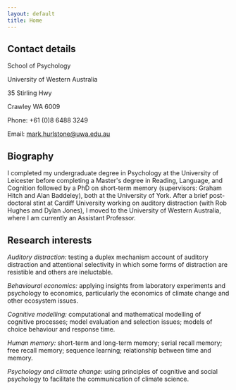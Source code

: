 ```yaml
---
layout: default
title: Home
---
```


## Contact details

<p>School of Psychology</p>
<p>University of Western Australia</p>
<p>35 Stirling Hwy</p>    
<p>Crawley WA 6009</p>
<p>Phone: +61 (0)8 6488 3249</p>
<p>Email: <a href="mailto:mark.hurlstone@uwa.edu.au">mark.hurlstone@uwa.edu.au</a></p>

## Biography      

<p> I completed my undergraduate degree in Psychology at the University of Leicester before completing a Master's degree in Reading, Language, and Cognition followed by a PhD on short-term memory (supervisors: Graham Hitch and Alan Baddeley), both at the University of York. After a brief post-doctoral stint at Cardiff University working on auditory distraction (with Rob Hughes and Dylan Jones), I moved to the University of Western Australia, where I am currently an Assistant Professor.</p>

## Research interests

*Auditory distraction:* testing a duplex mechanism account of auditory distraction and attentional selectivity in which some forms of distraction are resistible and others are ineluctable.

*Behavioural economics:* applying insights from laboratory experiments and psychology to economics, particularly the economics of climate change and other ecosystem issues.

*Cognitive modelling:* computational and mathematical modelling of cognitive processes; model evaluation and selection issues; models of choice behaviour and response time.

*Human memory:* short-term and long-term memory; serial recall memory; free recall memory; sequence learning; relationship between time and memory.

*Psychology and climate change:* using principles of cognitive and social psychology to facilitate the communication of climate science.

<br/>